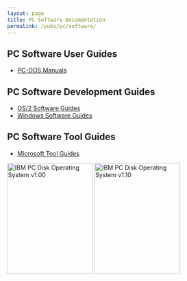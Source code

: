 ```yaml
---
layout: page
title: PC Software Documentation
permalink: /pubs/pc/software/
---
```


PC Software User Guides
---

* [PC-DOS Manuals](dos/)

PC Software Development Guides
---

* [OS/2 Software Guides](os2/)
* [Windows Software Guides](windows/)

PC Software Tool Guides
---

* [Microsoft Tool Guides](tools/microsoft/)

[<img src="https://s3-us-west-2.amazonaws.com/archive.pcjs.org/pubs/pc/software/dos/PCDOS100/thumbs/PCDOS100.jpg" width="200" height="260" alt="IBM PC Disk Operating System v1.00"/>](dos/PCDOS100/)
[<img src="https://s3-us-west-2.amazonaws.com/archive.pcjs.org/pubs/pc/software/dos/PCDOS110/thumbs/PCDOS110.jpg" width="200" height="260" alt="IBM PC Disk Operating System v1.10"/>](dos/PCDOS110/)
